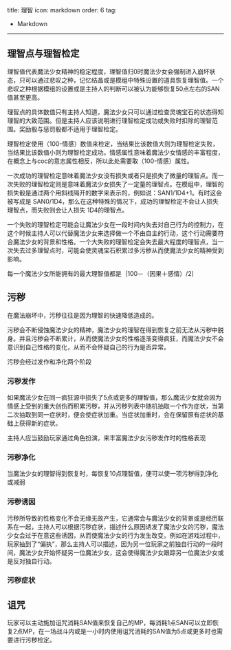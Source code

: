 title: 理智
icon: markdown
order: 6
tag:
  - Markdown
---
## 理智点与理智检定

理智值代表魔法少女精神的稳定程度，理智值归0时魔法少女会强制进入崩坏状态，只可以通过悲叹之种，记忆结晶或是模组中特殊设置的道具恢复理智值。一个悲叹之种根据模组的设置或是主持人的判断可以被认为能够恢复50点左右的SAN值甚至更高。

理智点的具体数值只有主持人知道，魔法少女只可以通过检查灵魂宝石的状态得知理智的大致范围。但是主持人应该说明进行理智检定成功或失败时扣除的理智范围。奖励骰与惩罚骰都不适用于理智检定。

理智检定使用（100-情感）数值来检定，当结果比该数值大则为理智检定失败，当结果比该数值小则为理智检定成功。情感属性意味着魔法少女情感的丰富程度，在概念上与coc的意志属性相反，所以此处需要取（100-情感）属性。

一次成功的理智检定意味着魔法少女没有损失或者只是损失了微量的理智点。而一次失败的理智检定则是意味着魔法少女损失了一定量的理智点。在模组中，理智的损失骰是通过两个用斜线隔开的数字来表示的，例如说：SAN1/1D4+1。有时这会被写成是 SAN0/1D4，那么在这种特殊的情况下，成功的理智检定不会让人损失理智点，而失败则会让人损失 1D4的理智点。

一个失败的理智检定可能会让魔法少女在一段时间内失去对自己行为的控制力，在这个时候主持人可以代替魔法少女来选择做一个不由自主的行动，这个行动需要符合魔法少女的背景和性格。一个大失败的理智检定会失去最大程度的理智点，当一次失去过多理智点时，可能会使灵魂宝石积累过多污秽从而使魔法少女的精神受到影响。

每一个魔法少女所能拥有的最大理智值都是｛100－（因果＋感情）/2｝

## 污秽

在魔法崩坏中，污秽往往是因为理智的快速降低造成的。

污秽会不断侵蚀魔法少女的精神，魔法少女的理智在得到恢复之前无法从污秽中脱身。并且污秽会不断累计，从而使魔法少女的性格逐渐变得疯狂，而魔法少女不会意识到自己性格的变化，从而不会怀疑自己的行为是否异常。

污秽会经过发作和净化两个阶段

### 污秽发作

如果魔法少女在同一疯狂源中损失了5点或更多的理智值，那么魔法少女就会因为情感上受到的重大创伤而积累污秽，并从污秽列表中随机抽取一个作为症状，当第二次抽取到同一症状时，便会使症状加重。当症状加重时，会在保留原有症状的基础上获得新的症状。

主持人应当鼓励玩家通过角色扮演，来丰富魔法少女污秽发作时的性格表现

### 污秽净化

当魔法少女的理智得到恢复时，每恢复10点理智值，便可以使一项污秽得到净化或减弱

### 污秽诱因

污秽所导致的性格变化不会无缘无故产生，它通常会与魔法少女的背景或是经历联系在一起，主持人可以根据污秽症状，描述什么原因诱发了魔法少女的污秽，魔法少女会过于在意这些诱因，从而使魔法少女的行为发生改变。例如在游戏过程中，玩家抽到了“偏执”，那么主持人可以描述，因为另一位玩家之前独自行动的一段时间，魔法少女开始怀疑另一位魔法少女，这会使得魔法少女跟踪另一位魔法少女或是反对独自行动。

### 污秽症状

[](%E9%AD%94%E6%B3%95%E5%B4%A9%E5%9D%8F%E6%95%B0%E6%8D%AE%E5%BA%93%203253c04c85f1453893e35f8f6308ceaf/%E6%B1%A1%E7%A7%BD%E7%97%87%E7%8A%B6%20861dd350bbd445159946820a843f0186.csv) 

## 诅咒

玩家可以主动施加诅咒消耗SAN值来恢复自己的MP，每消耗1点SAN可以立即恢复2点MP，在一场战斗内或是一小时内使用诅咒消耗的SAN值为5点或更多时也需要进行污秽检定。